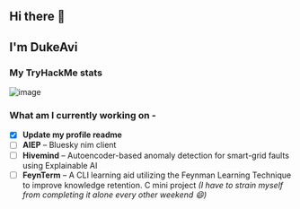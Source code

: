 ## Hi there 👋
## I'm DukeAvi

### My TryHackMe stats
![image](https://github.com/user-attachments/assets/2eb40000-43ce-4694-84ec-e9d21c5a7e76)

### What am I currently working on - 
- [x] **Update my profile readme**  
- [ ] **AIEP** – Bluesky nim client  
- [ ] **Hivemind** – Autoencoder-based anomaly detection for smart-grid faults using Explainable AI  
- [ ] **FeynTerm** – A CLI learning aid utilizing the Feynman Learning Technique to improve knowledge retention. C mini project *(I have to strain myself from completing it alone every other weekend 😄)*  

<!--
**DukeAvi/DukeAvi** is a ✨ _special_ ✨ repository because its `README.md` (this file) appears on your GitHub profile.

Here are some ideas to get you started:

- 🔭 I’m currently working on ...
- 🌱 I’m currently learning ...
- 👯 I’m looking to collaborate on ...
- 🤔 I’m looking for help with ...
- 💬 Ask me about ...
- 📫 How to reach me: ...
- 😄 Pronouns: ...
- ⚡ Fun fact: ...
-->

